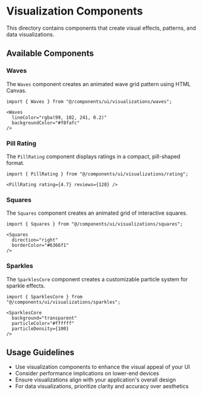 # Visualization Components

This directory contains components that create visual effects, patterns, and data visualizations.

## Available Components

### Waves

The `Waves` component creates an animated wave grid pattern using HTML Canvas.

```tsx
import { Waves } from "@/components/ui/visualizations/waves";

<Waves 
  lineColor="rgba(99, 102, 241, 0.2)" 
  backgroundColor="#f8fafc"
/>
```

### Pill Rating

The `PillRating` component displays ratings in a compact, pill-shaped format.

```tsx
import { PillRating } from "@/components/ui/visualizations/rating";

<PillRating rating={4.7} reviews={128} />
```

### Squares

The `Squares` component creates an animated grid of interactive squares.

```tsx
import { Squares } from "@/components/ui/visualizations/squares";

<Squares 
  direction="right"
  borderColor="#6366f1"
/>
```

### Sparkles

The `SparklesCore` component creates a customizable particle system for sparkle effects.

```tsx
import { SparklesCore } from "@/components/ui/visualizations/sparkles";

<SparklesCore
  background="transparent"
  particleColor="#ffffff"
  particleDensity={100}
/>
```

## Usage Guidelines

- Use visualization components to enhance the visual appeal of your UI
- Consider performance implications on lower-end devices
- Ensure visualizations align with your application's overall design
- For data visualizations, prioritize clarity and accuracy over aesthetics
